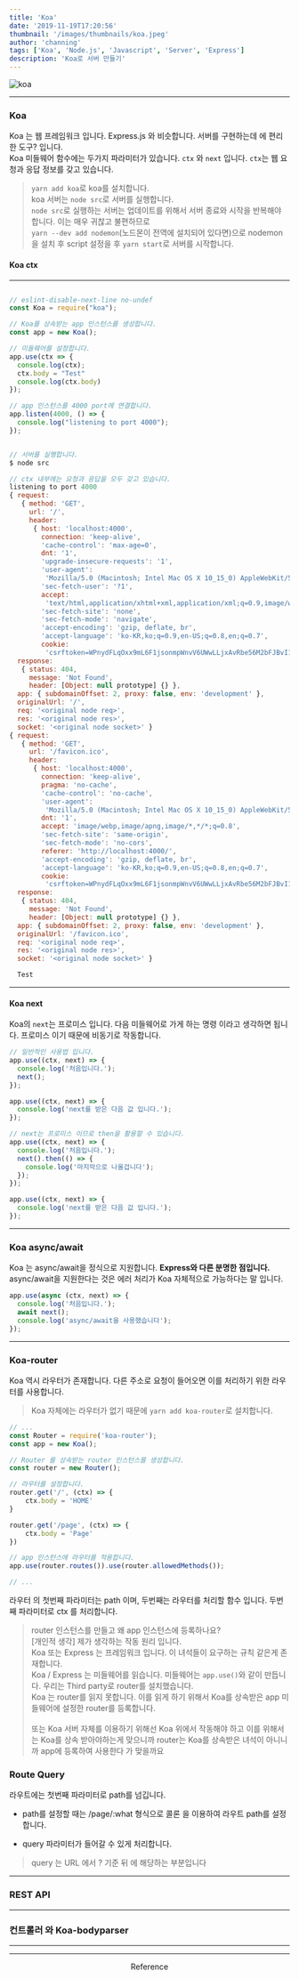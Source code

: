 ```yaml
---
title: 'Koa'
date: '2019-11-19T17:20:56'
thumbnail: '/images/thumbnails/koa.jpeg'
author: 'channing'
tags: ['Koa', 'Node.js', 'Javascript', 'Server', 'Express']
description: 'Koa로 서버 만들기'
---
```


![koa](./koa.jpeg)

---

### Koa

Koa 는 웹 프레임워크 입니다. Express.js 와 비슷합니다. 서버를 구현하는데 에 편리한 도구? 입니다. <br>
Koa 미들웨어 함수에는 두가지 파라미터가 있습니다. `ctx` 와 `next` 입니다.
`ctx`는 웹 요청과 응답 정보를 갖고 있습니다.

> `yarn add koa`로 koa를 설치합니다. <br>
> koa 서버는 `node src`로 서버를 실행합니다. <br> `node src`로 실행하는 서버는 업데이트를 위해서 서버 종료와 시작을 반복해야 합니다. 이는 매우 귀찮고 불편하므로 <br>`yarn --dev add nodemon`(노드몬이 전역에 설치되어 있다면)으로 nodemon을 설치 후 script 설정을 후 `yarn start`로 서버를 시작합니다.

#### Koa ctx

---

```js

// eslint-disable-next-line no-undef
const Koa = require("koa");

// Koa를 상속받는 app 인스턴스를 생성합니다.
const app = new Koa();

// 미들웨어를 설정합니다.
app.use(ctx => {
  console.log(ctx);
  ctx.body = "Test"
  console.log(ctx.body)
});

// app 인스턴스를 4000 port에 연결합니다.
app.listen(4000, () => {
  console.log("listening to port 4000");
});


// 서버를 실행합니다.
$ node src

// ctx 내부에는 요청과 응답을 모두 갖고 있습니다.
listening to port 4000
{ request:
   { method: 'GET',
     url: '/',
     header:
      { host: 'localhost:4000',
        connection: 'keep-alive',
        'cache-control': 'max-age=0',
        dnt: '1',
        'upgrade-insecure-requests': '1',
        'user-agent':
         'Mozilla/5.0 (Macintosh; Intel Mac OS X 10_15_0) AppleWebKit/537.36 (KHTML, like Gecko) Chrome/78.0.3904.108 Safari/537.36',
        'sec-fetch-user': '?1',
        accept:
         'text/html,application/xhtml+xml,application/xml;q=0.9,image/webp,image/apng,*/*;q=0.8,application/signed-exchange;v=b3',
        'sec-fetch-site': 'none',
        'sec-fetch-mode': 'navigate',
        'accept-encoding': 'gzip, deflate, br',
        'accept-language': 'ko-KR,ko;q=0.9,en-US;q=0.8,en;q=0.7',
        cookie:
         'csrftoken=WPnydFLqOxx9mL6F1jsonmpWnvV6UWwLLjxAvRbe56M2bFJBvI1MgCzvVS2IkCrN; sessionid=h95y5imval1nfk6lf3zw48j7xkpde6iq; io=q5ToN8z2Kie0JLKzAAAD' } },
  response:
   { status: 404,
     message: 'Not Found',
     header: [Object: null prototype] {} },
  app: { subdomainOffset: 2, proxy: false, env: 'development' },
  originalUrl: '/',
  req: '<original node req>',
  res: '<original node res>',
  socket: '<original node socket>' }
{ request:
   { method: 'GET',
     url: '/favicon.ico',
     header:
      { host: 'localhost:4000',
        connection: 'keep-alive',
        pragma: 'no-cache',
        'cache-control': 'no-cache',
        'user-agent':
         'Mozilla/5.0 (Macintosh; Intel Mac OS X 10_15_0) AppleWebKit/537.36 (KHTML, like Gecko) Chrome/78.0.3904.108 Safari/537.36',
        dnt: '1',
        accept: 'image/webp,image/apng,image/*,*/*;q=0.8',
        'sec-fetch-site': 'same-origin',
        'sec-fetch-mode': 'no-cors',
        referer: 'http://localhost:4000/',
        'accept-encoding': 'gzip, deflate, br',
        'accept-language': 'ko-KR,ko;q=0.9,en-US;q=0.8,en;q=0.7',
        cookie:
         'csrftoken=WPnydFLqOxx9mL6F1jsonmpWnvV6UWwLLjxAvRbe56M2bFJBvI1MgCzvVS2IkCrN; sessionid=h95y5imval1nfk6lf3zw48j7xkpde6iq; io=q5ToN8z2Kie0JLKzAAAD' } },
  response:
   { status: 404,
     message: 'Not Found',
     header: [Object: null prototype] {} },
  app: { subdomainOffset: 2, proxy: false, env: 'development' },
  originalUrl: '/favicon.ico',
  req: '<original node req>',
  res: '<original node res>',
  socket: '<original node socket>' }

  Test

```

---

#### Koa next

Koa의 `next`는 프로미스 입니다. 다음 미들웨어로 가게 하는 명령 이라고 생각하면 됩니다.
프로미스 이기 때문에 비동기로 작동합니다.

```js
// 일반적인 사용법 입니다.
app.use((ctx, next) => {
  console.log('처음입니다.');
  next();
});

app.use((ctx, next) => {
  console.log('next를 받은 다음 값 입니다.');
});

// next는 프로미스 이므로 then을 활용할 수 있습니다.
app.use((ctx, next) => {
  console.log('처음입니다.');
  next().then(() => {
    console.log('마지막으로 나올겁니다');
  });
});

app.use((ctx, next) => {
  console.log('next를 받은 다음 값 입니다.');
});
```

---

### Koa async/await

Koa 는 async/await을 정식으로 지원합니다. <b>Express와 다른 분명한 점입니다.</b>
async/await을 지원한다는 것은 에러 처리가 Koa 자체적으로 가능하다는 말 입니다.

```js
app.use(async (ctx, next) => {
  console.log('처음입니다.');
  await next();
  console.log('async/await을 사용했습니다');
});
```

---

### Koa-router

Koa 역시 라우터가 존재합니다. 다른 주소로 요청이 들어오면 이를 처리하기 위한 라우터를 사용합니다.

> Koa 자체에는 라우터가 없기 때문에 `yarn add koa-router`로 설치합니다.

```js
// ...
const Router = require('koa-router');
const app = new Koa();

// Router 를 상속받는 router 인스턴스를 생성합니다.
const router = new Router();

// 라우터를 설정합니다.
router.get('/', (ctx) => {
    ctx.body = 'HOME'
}

router.get('/page', (ctx) => {
    ctx.body = 'Page'
})

// app 인스턴스에 라우터를 적용합니다.
app.use(router.routes()).use(router.allowedMethods());

// ...

```

라우터 의 첫번째 파라미터는 path 이며, 두번째는 라우터를 처리할 함수 입니다.
두번째 파라미터로 ctx 를 처리합니다.

> router 인스턴스를 만들고 왜 app 인스턴스에 등록하나요?
> <br>[개인적 생각] 제가 생각하는 작동 원리 입니다. <br>
> Koa 또는 Express 는 프레임워크 입니다. 이 녀석들이 요구하는 규칙 같은게 존재합니다. <br>Koa / Express 는 미들웨어를 읽습니다. 미들웨어는 `app.use()`와 같이 만듭니다. 우리는 Third party로 router를 설치했습니다. <br> Koa 는 router를 읽지 못합니다. 이를 읽게 하기 위해서 Koa를 상속받은 app 미들웨어에 설정한 router를 등록합니다.<br> <br> 또는 Koa 서버 자체를 이용하기 위해선 Koa 위에서 작동해야 하고 이를 위해서는 Koa를 상속 받아야하는게 맞으니까 router는 Koa를 상속받은 녀석이 아니니까 app에 등록하여 사용한다 가 맞을까요

### Route Query

라우트에는 첫번째 파라미터로 path를 넘깁니다.<br>

- path를 설정할 때는 /page/:what 형식으로 콜론 을 이용하여 라우트 path를 설정합니다.

* query 파라미터가 들어갈 수 있게 처리합니다.

> query 는 URL 에서 ? 기준 뒤 에 해당하는 부분입니다

---

### REST API

---

### 컨트롤러 와 Koa-bodyparser

---

<hr />

<center>

Reference <br>

<br>

</center>
